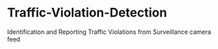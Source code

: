 # Traffic-Violation-Detection
Identification and Reporting Traffic Violations from Surveillance camera feed
